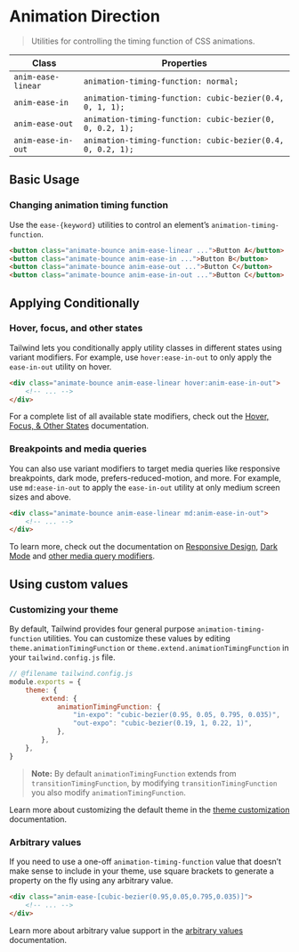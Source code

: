 # Animation Direction

> Utilities for controlling the timing function of CSS animations.

| Class              | Properties                                                 |
| ------------------ | ---------------------------------------------------------- |
| `anim-ease-linear` | `animation-timing-function: normal;`                       |
| `anim-ease-in`     | `animation-timing-function: cubic-bezier(0.4, 0, 1, 1);`   |
| `anim-ease-out`    | `animation-timing-function: cubic-bezier(0, 0, 0.2, 1);`   |
| `anim-ease-in-out` | `animation-timing-function: cubic-bezier(0.4, 0, 0.2, 1);` |

## Basic Usage

### Changing animation timing function

Use the `ease-{keyword}` utilities to control an element’s `animation-timing-function`.

```html
<button class="animate-bounce anim-ease-linear ...">Button A</button>
<button class="animate-bounce anim-ease-in ...">Button B</button>
<button class="animate-bounce anim-ease-out ...">Button C</button>
<button class="animate-bounce anim-ease-in-out ...">Button C</button>
```

## Applying Conditionally

### Hover, focus, and other states

Tailwind lets you conditionally apply utility classes in different states using variant modifiers. For example, use `hover:ease-in-out` to only apply the `ease-in-out` utility on hover.

```html
<div class="animate-bounce anim-ease-linear hover:anim-ease-in-out">
	<!-- ... -->
</div>
```

For a complete list of all available state modifiers, check out the [Hover, Focus, & Other States](https://tailwindcss.com/docs/hover-focus-and-other-states) documentation.

### Breakpoints and media queries

You can also use variant modifiers to target media queries like responsive breakpoints, dark mode, prefers-reduced-motion, and more. For example, use `md:ease-in-out` to apply the `ease-in-out` utility at only medium screen sizes and above.

```html
<div class="animate-bounce anim-ease-linear md:anim-ease-in-out">
	<!-- ... -->
</div>
```

To learn more, check out the documentation on [Responsive Design](https://tailwindcss.com/docs/responsive-design), [Dark Mode](https://tailwindcss.com/docs/dark-mode) and [other media query modifiers](https://tailwindcss.com/docs/hover-focus-and-other-states#media-queries).

## Using custom values

### Customizing your theme

By default, Tailwind provides four general purpose `animation-timing-function` utilities. You can customize these values by editing `theme.animationTimingFunction` or `theme.extend.animationTimingFunction` in your `tailwind.config.js` file.

```js
// @filename tailwind.config.js
module.exports = {
	theme: {
		extend: {
			animationTimingFunction: {
				"in-expo": "cubic-bezier(0.95, 0.05, 0.795, 0.035)",
				"out-expo": "cubic-bezier(0.19, 1, 0.22, 1)",
			},
		},
	},
}
```

> **Note:** By default `animationTimingFunction` extends from `transitionTimingFunction`, by modifying `transitionTimingFunction` you also modify `animationTimingFunction`.

Learn more about customizing the default theme in the [theme customization](https://tailwindcss.com/docs/theme#customizing-the-default-theme) documentation.

### Arbitrary values

If you need to use a one-off `animation-timing-function` value that doesn’t make sense to include in your theme, use square brackets to generate a property on the fly using any arbitrary value.

```html
<div class="anim-ease-[cubic-bezier(0.95,0.05,0.795,0.035)]">
	<!-- ... -->
</div>
```

Learn more about arbitrary value support in the [arbitrary values](https://tailwindcss.com/docs/adding-custom-styles#using-arbitrary-values) documentation.
